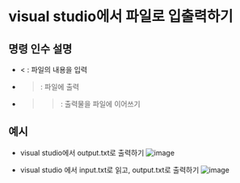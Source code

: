 # visual studio에서 파일로 입출력하기

## 명령 인수 설명
- < : 파일의 내용을 입력
- > : 파일에 출력
- >> : 출력물을 파일에 이어쓰기

## 예시
- visual studio에서 output.txt로 출력하기
![image](https://user-images.githubusercontent.com/84515872/152565740-83b1be40-6b0d-462e-b2c3-d209beb7268a.png)

- visual studio 에서 input.txt로 읽고, output.txt로 출력하기
![image](https://user-images.githubusercontent.com/84515872/152566339-9e6f7cf9-1380-493f-bd3f-71d0f19882fb.png)
